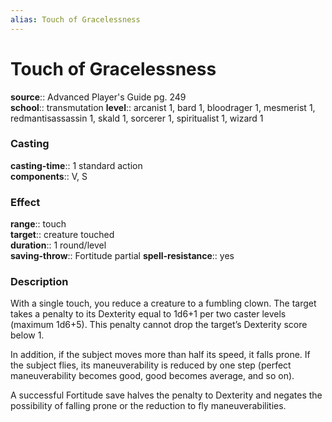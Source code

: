 ```yaml
---
alias: Touch of Gracelessness
---
```


# Touch of Gracelessness 

**source**:: Advanced Player's Guide pg. 249  
**school**:: transmutation
**level**:: arcanist 1, bard 1, bloodrager 1, mesmerist 1, redmantisassassin 1, skald 1, sorcerer 1, spiritualist 1, wizard 1

### Casting 

**casting-time**:: 1 standard action  
**components**:: V, S

### Effect 

**range**:: touch  
**target**:: creature touched  
**duration**:: 1 round/level  
**saving-throw**:: Fortitude partial
**spell-resistance**:: yes

### Description 

With a single touch, you reduce a creature to a fumbling clown. The target takes a penalty to its Dexterity equal to 1d6+1 per two caster levels (maximum 1d6+5). This penalty cannot drop the target’s Dexterity score below 1.  
  
In addition, if the subject moves more than half its speed, it falls prone. If the subject flies, its maneuverability is reduced by one step (perfect maneuverability becomes good, good becomes average, and so on).  
  
A successful Fortitude save halves the penalty to Dexterity and negates the possibility of falling prone or the reduction to fly maneuverabilities.
